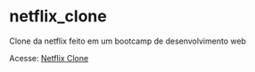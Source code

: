 # netflix_clone
Clone da netflix feito em um bootcamp de desenvolvimento web


Acesse:
<a href="https://netflix-clone-html.netlify.app" target="_blank">Netflix Clone</a>
